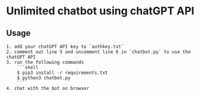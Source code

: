# Unlimited chatbot using chatGPT API


## Usage
    1. add your chatGPT API key to `authkey.txt`
    2. comment out line 5 and uncomment line 6 in `chatbot.py` to use the chatGPT API
    3. run the following commands
        ```shell
        $ pip3 install -r requirements.txt
        $ python3 chatbot.py
        ```
    4. chat with the bot on browser





